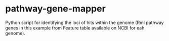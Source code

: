 # pathway-gene-mapper
Python script for identifying the loci of hits within the genome (Rml pathway genes in this example from Feature table available on NCBI for eah genome). 
